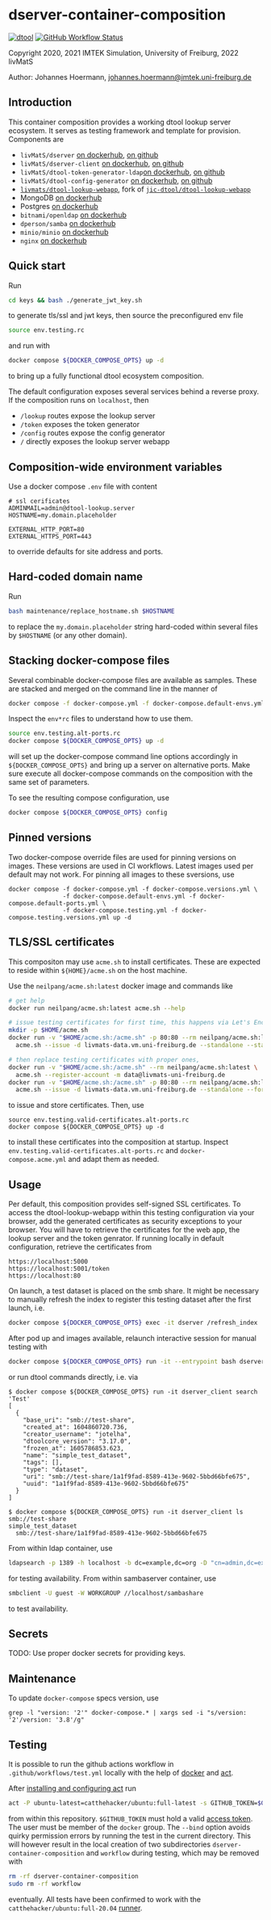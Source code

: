 # dserver-container-composition

[![dtool](data/icons/22x22/dtool_logo.png)](https://dtoolcore.readthedocs.io) [![GitHub Workflow Status](https://img.shields.io/github/actions/workflow/status/livMatS/dserver-container-composition/test.yml?branch=master)](https://github.com/livMatS/dserver-container-composition/actions?query=workflow%3Atest)

Copyright 2020, 2021 IMTEK Simulation, University of Freiburg, 2022 livMatS

Author: Johannes Hoermann, johannes.hoermann@imtek.uni-freiburg.de

## Introduction

This container composition provides a working dtool lookup server ecosystem. It serves as testing framework
and template for provision. Components are

* `livMatS/dserver` [on dockerhub](https://hub.docker.com/r/jotelha/dserver), [on github](https://github.com/livMatS/dserver-container-image)
* `livMatS/dserver-client` [on dockerhub](https://hub.docker.com/r/jotelha/dserver-client), [on github](https://github.com/livMatS/dserver-client-container-image)
* `livMatS/dtool-token-generator-ldap`[on dockerhub](https://hub.docker.com/r/jotelha/dtool-token-generator-ldap), [on github](https://github.com/livMatS/dtool-token-generator-ldap-container-image)
* `livMatS/dtool-config-generator` [on dockerhub](https://hub.docker.com/r/jotelha/dtool-config-generator), [on github](https://github.com/livMatS/dtool-config-generator-container-image)
* [`livmats/dtool-lookup-webapp`](https://github.com/livmats/dtool-lookup-webapp), fork of [`jic-dtool/dtool-lookup-webapp`](https://github.com/jic-dtool/dtool-lookup-webapp)
* MongoDB [on dockerhub](https://hub.docker.com/_/mongo)
* Postgres [on dockerhub](https://hub.docker.com/_/postgres)
* `bitnami/openldap` [on dockerhub](https://hub.docker.com/r/bitnami/openldap/)
* `dperson/samba` [on dockerhub](https://hub.docker.com/r/dperson/samba)
* `minio/minio` [on dockerhub](https://hub.docker.com/r/minio/minio)
* `nginx` [on dockerhub](https://hub.docker.com/_/nginx)

## Quick start

Run

```bash
cd keys && bash ./generate_jwt_key.sh
```

to generate tls/ssl and jwt keys, then source the preconfigured env file

```bash
source env.testing.rc
```

and run with

```bash
docker compose ${DOCKER_COMPOSE_OPTS} up -d
```

to bring up a fully functional dtool ecosystem composition.

The default configuration exposes several services behind a reverse proxy. 
If the composition runs on `localhost`, then

* `/lookup` routes expose the lookup server
* `/token` exposes the token generator
* `/config` routes expose the config generator
* `/` directly exposes the lookup server webapp

## Composition-wide environment variables

Use a docker compose `.env` file with content

```
# ssl cerificates
ADMINMAIL=admin@dtool-lookup.server
HOSTNAME=my.domain.placeholder

EXTERNAL_HTTP_PORT=80
EXTERNAL_HTTPS_PORT=443
```

to override defaults for site address and ports.

## Hard-coded domain name

Run

```bash
bash maintenance/replace_hostname.sh $HOSTNAME
```

to replace the `my.domain.placeholder` string hard-coded within several files
by `$HOSTNAME` (or any other domain).

## Stacking docker-compose files

Several combinable docker-compose files are available as samples. 
These are stacked and merged on the command line in the manner of

```bash
docker compose -f docker-compose.yml -f docker-compose.default-envs.yml -f docker-compose.alt-ports.yml up -d
```

Inspect the `env*rc` files to understand how to use them. 


```bash
source env.testing.alt-ports.rc
docker compose ${DOCKER_COMPOSE_OPTS} up -d
```

will set up the docker-compose command line options accordingly in `${DOCKER_COMPOSE_OPTS}` and bring up a server on alternative ports.
Make sure execute all docker-compose commands on the composition with the same set of parameters.

To see the resulting compose configuration, use

```bash
docker compose ${DOCKER_COMPOSE_OPTS} config
```

## Pinned versions

Two docker-compose override files are used for pinning versions on images. These versions are used in CI workflows. 
Latest images used per default may not work. For pinning all images to these sversions, use

    docker compose -f docker-compose.yml -f docker-compose.versions.yml \
                   -f docker-compose.default-envs.yml -f docker-compose.default-ports.yml \
                   -f docker-compose.testing.yml -f docker-compose.testing.versions.yml up -d

## TLS/SSL certificates

This compositon may use `acme.sh` to install certificates. These are expected 
to reside within `${HOME}/acme.sh` on the host machine.

Use the `neilpang/acme.sh:latest` docker image and commands like

```bash
# get help
docker run neilpang/acme.sh:latest acme.sh --help

# issue testing certificates for first time, this happens via Let's Encrypt
mkdir -p $HOME/acme.sh
docker run -v "$HOME/acme.sh:/acme.sh" -p 80:80 --rm neilpang/acme.sh:latest \
  acme.sh --issue -d livmats-data.vm.uni-freiburg.de --standalone --staging

# then replace testing certificates with proper ones,
docker run -v "$HOME/acme.sh:/acme.sh" --rm neilpang/acme.sh:latest \
  acme.sh --register-account -m data@livmats-uni-freiburg.de
docker run -v "$HOME/acme.sh:/acme.sh" -p 80:80 --rm neilpang/acme.sh:latest \
  acme.sh --issue -d livmats-data.vm.uni-freiburg.de --standalone --force
```

to issue and store certificates. Then, use 

    source env.testing.valid-certificates.alt-ports.rc
    docker compose ${DOCKER_COMPOSE_OPTS} up -d

to install these certificates into the composition at startup.
Inspect `env.testing.valid-certificates.alt-ports.rc` and `docker-compose.acme.yml`
and adapt them as needed.

## Usage

Per default, this composition provides self-signed SSL certificates.
To access the dtool-lookup-webapp within this testing configuration via your browser,
add the generated certificates as security exceptions to your browser.
You will have to retrieve the certificates for the web app, the lookup server and the token genrator.
If running locally in default configuration, retrieve the certificates from

    https://localhost:5000
    https://localhost:5001/token
    https://localhost:80

On launch, a test dataset is placed on the smb share. It might be necessary to manually refresh the index to
register this testing dataset after the first launch, i.e.

```bash
docker compose ${DOCKER_COMPOSE_OPTS} exec -it dserver /refresh_index
```

After pod up and images available, relaunch interactive session for manual
testing with

```bash
docker compose ${DOCKER_COMPOSE_OPTS} run -it --entrypoint bash dserver_client
```

or run dtool commands directly, i.e. via

```console
$ docker compose ${DOCKER_COMPOSE_OPTS} run -it dserver_client search 'Test'
[
  {
    "base_uri": "smb://test-share",
    "created_at": 1604860720.736,
    "creator_username": "jotelha",
    "dtoolcore_version": "3.17.0",
    "frozen_at": 1605786853.623,
    "name": "simple_test_dataset",
    "tags": [],
    "type": "dataset",
    "uri": "smb://test-share/1a1f9fad-8589-413e-9602-5bbd66bfe675",
    "uuid": "1a1f9fad-8589-413e-9602-5bbd66bfe675"
  }
]
```

```console
$ docker compose ${DOCKER_COMPOSE_OPTS} run -it dserver_client ls smb://test-share
simple_test_dataset
  smb://test-share/1a1f9fad-8589-413e-9602-5bbd66bfe675
```

From within ldap container, use

```bash
ldapsearch -p 1389 -h localhost -b dc=example,dc=org -D "cn=admin,dc=example,dc=org" -w adminpassword
```

for testing availability. From within sambaserver container, use

```bash
smbclient -U guest -W WORKGROUP //localhost/sambashare
```

to test availability.

## Secrets

TODO: Use proper docker secrets for providing keys.

## Maintenance

To update `docker-compose` specs version, use

    grep -l "version: '2'" docker-compose.* | xargs sed -i "s/version: '2'/version: '3.8'/g"

## Testing

It is possible to run the github actions workflow in
`.github/workflows/test.yml` locally with the help of
[docker](https://www.docker.com/) and [act](https://github.com/nektos/act>).

After
[installing and configuring act](https://github.com/nektos/act#installation) run

```bash
act -P ubuntu-latest=catthehacker/ubuntu:full-latest -s GITHUB_TOKEN=$GITHUB_TOKEN -W .github/workflows/test.yml --bind
```

from within this repository. `$GITHUB_TOKEN` must hold a valid
[access token](https://github.com/settings/tokens). The user must be member of
the `docker` group. The `--bind` option avoids quirky permission errors by
running the test in the current directory. This will however result in the
local creation of two subdirectories `dserver-container-composition`
and `workflow` during testing, which may be removed with

```bash
rm -rf dserver-container-composition
sudo rm -rf workflow
```

eventually. All tests have been confirmed to work with the
`catthehacker/ubuntu:full-20.04` [runner](https://github.com/nektos/act#runners).
